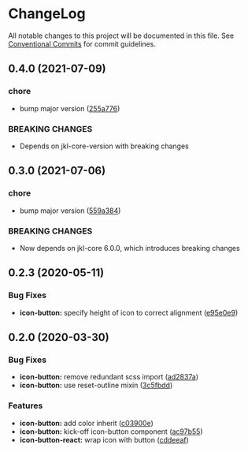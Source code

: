 # ChangeLog

All notable changes to this project will be documented in this file.
See [Conventional Commits](https://conventionalcommits.org) for commit guidelines.

## 0.4.0 (2021-07-09)

### chore

- bump major version ([255a776](https://github.com/fremtind/jokul/commit/255a776d45a068645124499b870ecefec9d87f0e))

### BREAKING CHANGES

- Depends on jkl-core-version with breaking changes

## 0.3.0 (2021-07-06)

### chore

-   bump major version ([559a384](https://github.com/fremtind/jokul/commit/559a384a5315931ad2ea7acc8328b383acbdbd8b))

### BREAKING CHANGES

-   Now depends on jkl-core 6.0.0, which introduces breaking changes

## 0.2.3 (2020-05-11)

### Bug Fixes

-   **icon-button:** specify height of icon to correct alignment ([e95e0e9](https://github.com/fremtind/jokul/commit/e95e0e9f3e9d9708b8b36788463aa52e3ef853fc))

## 0.2.0 (2020-03-30)

### Bug Fixes

-   **icon-button:** remove redundant scss import ([ad2837a](https://github.com/fremtind/jokul/commit/ad2837a1961b245219ae111dae36e2450dbbee88))
-   **icon-button:** use reset-outline mixin ([3c5fbdd](https://github.com/fremtind/jokul/commit/3c5fbdd4eab20a8410c47b09e3eccd9b7fc73318))

### Features

-   **icon-button:** add color inherit ([c03900e](https://github.com/fremtind/jokul/commit/c03900e9673d01a59242f74c77eee7a5da991490))
-   **icon-button:** kick-off icon-button component ([ac97b55](https://github.com/fremtind/jokul/commit/ac97b556a35b9cb4eddd08d4e308e7e69dee03e1))
-   **icon-button-react:** wrap icon with button ([cddeeaf](https://github.com/fremtind/jokul/commit/cddeeafe5954678f6db37f404cbff0216685db4d))
